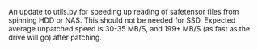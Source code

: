 An update to utils.py for speeding up reading of safetensor files from spinning HDD or NAS. This should not be needed for SSD. Expected average unpatched speed is 30-35 MB/S, and 199+ MB/S (as fast as the drive will go) after patching.
